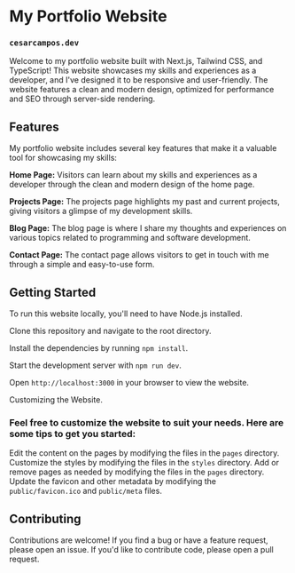 # My Portfolio Website

### `cesarcampos.dev`


Welcome to my portfolio website built with Next.js, Tailwind CSS, and TypeScript! This website showcases my skills and experiences as a developer, and I've designed it to be responsive and user-friendly. The website features a clean and modern design, optimized for performance and SEO through server-side rendering.

## Features

My portfolio website includes several key features that make it a valuable tool for showcasing my skills:

**Home Page:** Visitors can learn about my skills and experiences as a developer through the clean and modern design of the home page.

**Projects Page:** The projects page highlights my past and current projects, giving visitors a glimpse of my development skills.

**Blog Page:** The blog page is where I share my thoughts and experiences on various topics related to programming and software development.

**Contact Page:** The contact page allows visitors to get in touch with me through a simple and easy-to-use form.

## Getting Started

To run this website locally, you'll need to have Node.js installed.

Clone this repository and navigate to the root directory.

Install the dependencies by running `npm install`.

Start the development server with `npm run dev`.

Open `http://localhost:3000` in your browser to view the website.

Customizing the Website.

### Feel free to customize the website to suit your needs. Here are some tips to get you started:

Edit the content on the pages by modifying the files in the `pages` directory.
Customize the styles by modifying the files in the `styles` directory.
Add or remove pages as needed by modifying the files in the `pages` directory.
Update the favicon and other metadata by modifying the `public/favicon.ico` and `public/meta` files.

## Contributing

Contributions are welcome! If you find a bug or have a feature request, please open an issue. If you'd like to contribute code, please open a pull request.